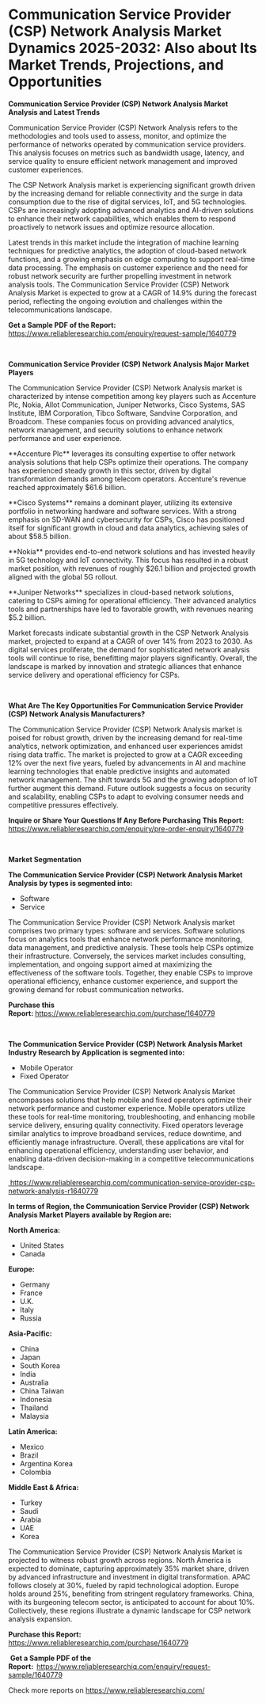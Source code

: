 <p><h1>Communication Service Provider (CSP) Network Analysis Market Dynamics 2025-2032: Also about Its Market Trends, Projections, and Opportunities</h1></p><p><strong>Communication Service Provider (CSP) Network Analysis Market Analysis and Latest Trends</strong></p>
<p><p>Communication Service Provider (CSP) Network Analysis refers to the methodologies and tools used to assess, monitor, and optimize the performance of networks operated by communication service providers. This analysis focuses on metrics such as bandwidth usage, latency, and service quality to ensure efficient network management and improved customer experiences. </p><p>The CSP Network Analysis market is experiencing significant growth driven by the increasing demand for reliable connectivity and the surge in data consumption due to the rise of digital services, IoT, and 5G technologies. CSPs are increasingly adopting advanced analytics and AI-driven solutions to enhance their network capabilities, which enables them to respond proactively to network issues and optimize resource allocation.</p><p>Latest trends in this market include the integration of machine learning techniques for predictive analytics, the adoption of cloud-based network functions, and a growing emphasis on edge computing to support real-time data processing. The emphasis on customer experience and the need for robust network security are further propelling investment in network analysis tools. The Communication Service Provider (CSP) Network Analysis Market is expected to grow at a CAGR of 14.9% during the forecast period, reflecting the ongoing evolution and challenges within the telecommunications landscape.</p></p>
<p><strong>Get a Sample PDF of the Report:&nbsp;</strong> <a href="https://www.reliableresearchiq.com/enquiry/request-sample/1640779?utm_campaign=2443&utm_medium=2&utm_source=Github&utm_content=ia&utm_term=23032025&utm_id=communication-service-provider-csp-network-analysis">https://www.reliableresearchiq.com/enquiry/request-sample/1640779</a></p>
<p>&nbsp;</p>
<p><strong>Communication Service Provider (CSP) Network Analysis Major Market Players</strong></p>
<p><p>The Communication Service Provider (CSP) Network Analysis market is characterized by intense competition among key players such as Accenture Plc, Nokia, Allot Communication, Juniper Networks, Cisco Systems, SAS Institute, IBM Corporation, Tibco Software, Sandvine Corporation, and Broadcom. These companies focus on providing advanced analytics, network management, and security solutions to enhance network performance and user experience.</p><p>**Accenture Plc** leverages its consulting expertise to offer network analysis solutions that help CSPs optimize their operations. The company has experienced steady growth in this sector, driven by digital transformation demands among telecom operators. Accenture's revenue reached approximately $61.6 billion.</p><p>**Cisco Systems** remains a dominant player, utilizing its extensive portfolio in networking hardware and software services. With a strong emphasis on SD-WAN and cybersecurity for CSPs, Cisco has positioned itself for significant growth in cloud and data analytics, achieving sales of about $58.5 billion.</p><p>**Nokia** provides end-to-end network solutions and has invested heavily in 5G technology and IoT connectivity. This focus has resulted in a robust market position, with revenues of roughly $26.1 billion and projected growth aligned with the global 5G rollout.</p><p>**Juniper Networks** specializes in cloud-based network solutions, catering to CSPs aiming for operational efficiency. Their advanced analytics tools and partnerships have led to favorable growth, with revenues nearing $5.2 billion.</p><p>Market forecasts indicate substantial growth in the CSP Network Analysis market, projected to expand at a CAGR of over 14% from 2023 to 2030. As digital services proliferate, the demand for sophisticated network analysis tools will continue to rise, benefitting major players significantly. Overall, the landscape is marked by innovation and strategic alliances that enhance service delivery and operational efficiency for CSPs.</p></p>
<p>&nbsp;</p>
<p><strong>What Are The Key Opportunities For Communication Service Provider (CSP) Network Analysis Manufacturers?</strong></p>
<p><p>The Communication Service Provider (CSP) Network Analysis market is poised for robust growth, driven by the increasing demand for real-time analytics, network optimization, and enhanced user experiences amidst rising data traffic. The market is projected to grow at a CAGR exceeding 12% over the next five years, fueled by advancements in AI and machine learning technologies that enable predictive insights and automated network management. The shift towards 5G and the growing adoption of IoT further augment this demand. Future outlook suggests a focus on security and scalability, enabling CSPs to adapt to evolving consumer needs and competitive pressures effectively.</p></p>
<p><strong>Inquire or Share Your Questions If Any Before Purchasing This Report:</strong> <a href="https://www.reliableresearchiq.com/enquiry/pre-order-enquiry/1640779?utm_campaign=2443&utm_medium=2&utm_source=Github&utm_content=ia&utm_term=23032025&utm_id=communication-service-provider-csp-network-analysis">https://www.reliableresearchiq.com/enquiry/pre-order-enquiry/1640779</a></p>
<p>&nbsp;</p>
<p><strong>Market Segmentation</strong></p>
<p><strong>The Communication Service Provider (CSP) Network Analysis Market Analysis by types is segmented into:</strong></p>
<p><ul><li>Software</li><li>Service</li></ul></p>
<p><p>The Communication Service Provider (CSP) Network Analysis market comprises two primary types: software and services. Software solutions focus on analytics tools that enhance network performance monitoring, data management, and predictive analysis. These tools help CSPs optimize their infrastructure. Conversely, the services market includes consulting, implementation, and ongoing support aimed at maximizing the effectiveness of the software tools. Together, they enable CSPs to improve operational efficiency, enhance customer experience, and support the growing demand for robust communication networks.</p></p>
<p><strong>Purchase this Report:&nbsp;</strong><a href="https://www.reliableresearchiq.com/purchase/1640779?utm_campaign=2443&utm_medium=2&utm_source=Github&utm_content=ia&utm_term=23032025&utm_id=communication-service-provider-csp-network-analysis">https://www.reliableresearchiq.com/purchase/1640779</a></p>
<p>&nbsp;</p>
<p><strong>The Communication Service Provider (CSP) Network Analysis Market Industry Research by Application is segmented into:</strong></p>
<p><ul><li>Mobile Operator</li><li>Fixed Operator</li></ul></p>
<p><p>The Communication Service Provider (CSP) Network Analysis Market encompasses solutions that help mobile and fixed operators optimize their network performance and customer experience. Mobile operators utilize these tools for real-time monitoring, troubleshooting, and enhancing mobile service delivery, ensuring quality connectivity. Fixed operators leverage similar analytics to improve broadband services, reduce downtime, and efficiently manage infrastructure. Overall, these applications are vital for enhancing operational efficiency, understanding user behavior, and enabling data-driven decision-making in a competitive telecommunications landscape.</p></p>
<p><a href="https://www.reliableresearchiq.com/communication-service-provider-csp-network-analysis-r1640779?utm_campaign=2443&utm_medium=2&utm_source=Github&utm_content=ia&utm_term=23032025&utm_id=communication-service-provider-csp-network-analysis">&nbsp;https://www.reliableresearchiq.com/communication-service-provider-csp-network-analysis-r1640779</a></p>
<p><strong>In terms of Region, the Communication Service Provider (CSP) Network Analysis Market Players available by Region are:</strong></p>
<p>
    <p> <strong> North America: </strong>
        <ul>
            <li>United States</li>
            <li>Canada</li>
        </ul>
        </p> 
    <p> <strong> Europe: </strong>
        <ul>
            <li>Germany</li>
            <li>France</li>
            <li>U.K.</li>
            <li>Italy</li>
            <li>Russia</li>
        </ul>
        </p> 
    <p> <strong> Asia-Pacific: </strong>
        <ul>
            <li>China</li>
            <li>Japan</li>
            <li>South Korea</li>
            <li>India</li>
            <li>Australia</li>
            <li>China Taiwan</li>
            <li>Indonesia</li>
            <li>Thailand</li>
            <li>Malaysia</li>
        </ul>
        </p> 
    <p> <strong> Latin America: </strong>
        <ul>
            <li>Mexico</li>
            <li>Brazil</li>
            <li>Argentina Korea</li>
            <li>Colombia</li>
        </ul>
        </p> 
    <p> <strong> Middle East & Africa: </strong>
        <ul>
            <li>Turkey</li>
            <li>Saudi</li>
            <li>Arabia</li>
            <li>UAE</li>
            <li>Korea</li>
        </ul>
    </p>
    </p>
<p><p>The Communication Service Provider (CSP) Network Analysis Market is projected to witness robust growth across regions. North America is expected to dominate, capturing approximately 35% market share, driven by advanced infrastructure and investment in digital transformation. APAC follows closely at 30%, fueled by rapid technological adoption. Europe holds around 25%, benefiting from stringent regulatory frameworks. China, with its burgeoning telecom sector, is anticipated to account for about 10%. Collectively, these regions illustrate a dynamic landscape for CSP network analysis expansion.</p></p>
<p><strong>Purchase this Report: </strong><a href="https://www.reliableresearchiq.com/purchase/1640779?utm_campaign=2443&utm_medium=2&utm_source=Github&utm_content=ia&utm_term=23032025&utm_id=communication-service-provider-csp-network-analysis">https://www.reliableresearchiq.com/purchase/1640779</a></p>
<p>&nbsp;<strong>Get a Sample PDF of the Report:&nbsp;&nbsp;</strong><a href="https://www.reliableresearchiq.com/enquiry/request-sample/1640779?utm_campaign=2443&utm_medium=2&utm_source=Github&utm_content=ia&utm_term=23032025&utm_id=communication-service-provider-csp-network-analysis">https://www.reliableresearchiq.com/enquiry/request-sample/1640779</a></p>
<p><strong></strong></p>
<p>Check more reports on <a href="https://www.reliableresearchiq.com/?utm_campaign=2443&utm_medium=2&utm_source=Github&utm_content=ia&utm_term=23032025&utm_id=communication-service-provider-csp-network-analysis">https://www.reliableresearchiq.com/</a></p>